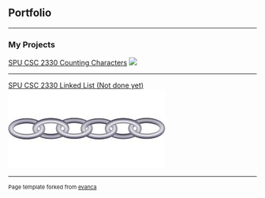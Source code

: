 ## Portfolio

---

### My Projects

[SPU CSC 2330 Counting Characters](/https://github.com/csc2330-fall2019/counting-chars-TimDrews1)
<img src="images/dCounting Characters Output.png?raw=true"/>

---
[SPU CSC 2330 Linked List (Not done yet)](/pdf/sample_presentation.pdf)
<img src="images/Linked List.jpg?raw=true"/>

---
<p style="font-size:11px">Page template forked from <a href="https://github.com/evanca/quick-portfolio">evanca</a></p>
<!-- Remove above link if you don't want to attibute -->
